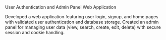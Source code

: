 User Authentication and Admin Panel Web Application

Developed a web application featuring user login, signup, and home pages with validated user authentication and database storage. Created an admin panel for managing user data (view, search, create, edit, delete) with secure session and cookie handling.
